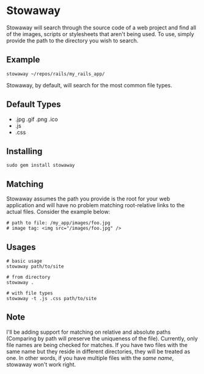 # Stowaway

Stowaway will search through the source code of a web project and find all
of the images, scripts or stylesheets that aren't being used.  To use,
simply provide the path to the directory you wish to search.

## Example
    stowaway ~/repos/rails/my_rails_app/

Stowaway, by default, will search for the most common file types.

## Default Types

 * .jpg .gif .png .ico
 * .js
 * .css

## Installing

    sudo gem install stowaway

## Matching

Stowaway assumes the path you provide is the root for your web application
and will have no problem matching root-relative links to the actual files.
Consider the example below:

    # path to file: /my_app/images/foo.jpg
    # image tag: <img src="/images/foo.jpg" />

## Usages

    # basic usage
    stowaway path/to/site

    # from directory
    stowaway .

    # with file types
    stowaway -t .js .css path/to/site

## Note

I'll be adding support for matching on relative and absolute paths (Comparing by 
path will preserve the uniqueness of the file).  Currently, only file names are 
being checked for matches.  If you have two files with the same name but they 
reside in different directories, they will be treated as one.  In other words, 
if you have multiple files with the *same name*, stowaway won't work right.  

